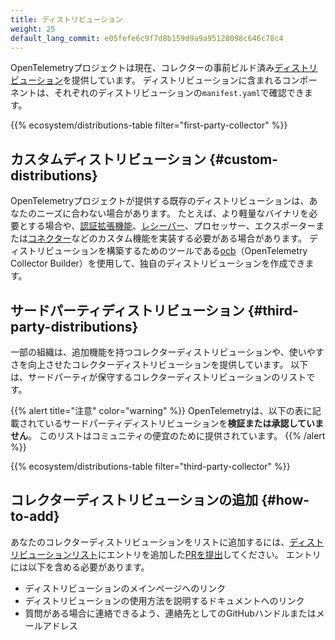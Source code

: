 ```yaml
---
title: ディストリビューション
weight: 25
default_lang_commit: e05fefe6c9f7d8b159d9a9a95128098c646c78c4
---
```


OpenTelemetryプロジェクトは現在、コレクターの事前ビルド済み[ディストリビューション][distributions]を提供しています。
ディストリビューションに含まれるコンポーネントは、それぞれのディストリビューションの`manifest.yaml`で確認できます。

[distributions]: https://github.com/open-telemetry/opentelemetry-collector-releases/tree/main/distributions

{{% ecosystem/distributions-table filter="first-party-collector" %}}

## カスタムディストリビューション {#custom-distributions}

OpenTelemetryプロジェクトが提供する既存のディストリビューションは、あなたのニーズに合わない場合があります。
たとえば、より軽量なバイナリを必要とする場合や、[認証拡張機能](../building/authenticator-extension)、[レシーバー](../building/receiver)、プロセッサー、エクスポーターまたは[コネクター](../building/connector)などのカスタム機能を実装する必要がある場合があります。
ディストリビューションを構築するためのツールである[ocb](../custom-collector)（OpenTelemetry Collector Builder）を使用して、独自のディストリビューションを作成できます。

## サードパーティディストリビューション {#third-party-distributions}

一部の組織は、追加機能を持つコレクターディストリビューションや、使いやすさを向上させたコレクターディストリビューションを提供しています。
以下は、サードパーティが保守するコレクターディストリビューションのリストです。

{{% alert title="注意" color="warning" %}}
OpenTelemetryは、以下の表に記載されているサードパーティディストリビューションを**検証または承認していません**。
このリストはコミュニティの便宜のために提供されています。
{{% /alert %}}

{{% ecosystem/distributions-table filter="third-party-collector" %}}

## コレクターディストリビューションの追加 {#how-to-add}

あなたのコレクターディストリビューションをリストに追加するには、[ディストリビューションリスト][distributions list]にエントリを追加した[PRを提出][submit a PR]してください。
エントリには以下を含める必要があります。

- ディストリビューションのメインページへのリンク
- ディストリビューションの使用方法を説明するドキュメントへのリンク
- 質問がある場合に連絡できるよう、連絡先としてのGitHubハンドルまたはメールアドレス

[submit a PR]: /docs/contributing/pull-requests/
[distributions list]: https://github.com/open-telemetry/opentelemetry.io/tree/main/data/ecosystem/distributions.yaml

